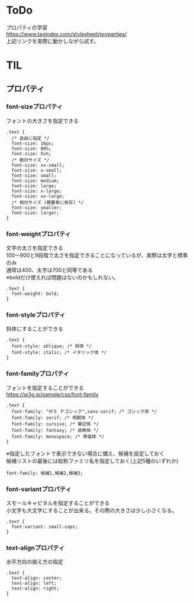# ToDo
プロパティの学習<br>
https://www.tagindex.com/stylesheet/properties/
<br>上記リンクを実際に動かしながら試す。

# TIL
## プロパティ
### font-sizeプロパティ
フォントの大きさを指定できる
```
.text {
  /* 自由に指定 */
  font-size: 16px;
  font-size: 80%;
  font-size: 5vh;
  /* 絶対サイズ */
  font-size: xx-small;
  font-size: x-small;
  font-size: small;
  font-size: medium;
  font-size: large;
  font-size: x-large;
  font-size: xx-large;
  /* 相対サイズ (親要素に依存) */
  font-size: smaller;
  font-size: larger;
}
```

### font-weightプロパティ
文字の太さを指定できる
<br>100～900と9段階で太さを指定できることになっているが、実際は太字と標準のみ
<br>通常は400、太字は700と同等である
<br>※boldだけ使えれば問題はないのかもしれない。
```
.text {
  font-weight: bold;
}
```

### font-styleプロパティ
斜体にすることができる
```
.text {
  font-style: oblique; /* 斜体 */
  font-style: italic; /* イタリック体 */
}
```

### font-familyプロパティ
フォントを指定することができる
<br>https://w3g.jp/sample/css/font-family
```
.text {
  font-family: "ＭＳ Ｐゴシック",sans-serif; /* ゴシック体 */
  font-family: serif; /* 明朝体 */
  font-family: cursive; /* 筆記体 */
  font-family: fantasy; /* 装飾体 */
  font-family: monospace; /* 等幅体 */
}
```
※指定したフォントで表示できない場合に備え、候補を設定しておく
<br>候補リストの最後には総称ファミリ名を指定しておく(上記5種のいずれか)
```
font-family: 候補1,候補2,候補3;
```

### font-variantプロパティ
スモールキャピタルを指定することができる
<br>小文字も大文字にすることが出来る。その際の大きさは少し小さくなる。
```
.text {
  font-variant: small-caps;
}
```

### text-alignプロパティ
水平方向の揃え方の指定
```
.text {
  text-align: center;
  text-align: left;
  text-align: right;
}
```